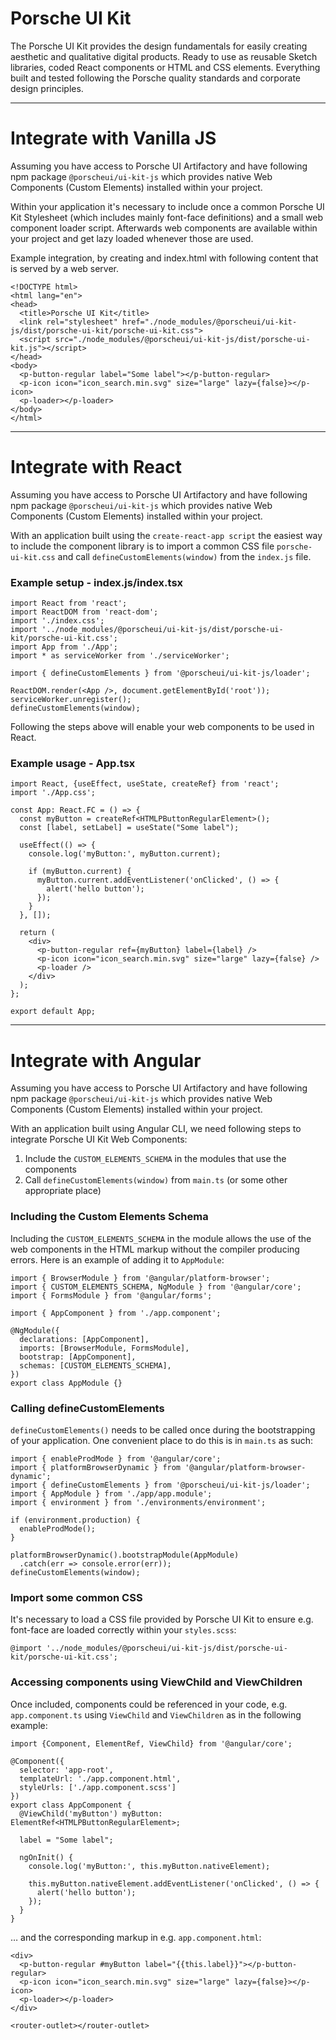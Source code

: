 # Porsche UI Kit

The Porsche UI Kit provides the design fundamentals for easily creating aesthetic and qualitative digital products. Ready to use as reusable Sketch libraries, coded React components or HTML and CSS elements. Everything built and tested following the Porsche quality standards and corporate design principles.

---

# Integrate with Vanilla JS

Assuming you have access to Porsche UI Artifactory and have following npm package `@porscheui/ui-kit-js` which provides native Web Components (Custom Elements) installed within your project.

Within your application it's necessary to include once a common Porsche UI Kit Stylesheet (which includes mainly font-face definitions) and a small web component loader script. Afterwards web components are available within your project and get lazy loaded whenever those are used.

Example integration, by creating and index.html with following content that is served by a web server.
```
<!DOCTYPE html>
<html lang="en">
<head>
  <title>Porsche UI Kit</title>
  <link rel="stylesheet" href="./node_modules/@porscheui/ui-kit-js/dist/porsche-ui-kit/porsche-ui-kit.css">
  <script src="./node_modules/@porscheui/ui-kit-js/dist/porsche-ui-kit.js"></script>
</head>
<body>
  <p-button-regular label="Some label"></p-button-regular>
  <p-icon icon="icon_search.min.svg" size="large" lazy={false}></p-icon>
  <p-loader></p-loader>
</body>
</html>
```

---

# Integrate with React

Assuming you have access to Porsche UI Artifactory and have following npm package `@porscheui/ui-kit-js` which provides native Web Components (Custom Elements) installed within your project.

With an application built using the `create-react-app script` the easiest way to include the component library is to import a common CSS 
file `porsche-ui-kit.css` and call `defineCustomElements(window)` from the `index.js` file.

### Example setup - index.js/index.tsx
```
import React from 'react';
import ReactDOM from 'react-dom';
import './index.css';
import '../node_modules/@porscheui/ui-kit-js/dist/porsche-ui-kit/porsche-ui-kit.css';
import App from './App';
import * as serviceWorker from './serviceWorker';

import { defineCustomElements } from '@porscheui/ui-kit-js/loader';

ReactDOM.render(<App />, document.getElementById('root'));
serviceWorker.unregister();
defineCustomElements(window);
```

Following the steps above will enable your web components to be used in React.

### Example usage - App.tsx
```
import React, {useEffect, useState, createRef} from 'react';
import './App.css';

const App: React.FC = () => {
  const myButton = createRef<HTMLPButtonRegularElement>();
  const [label, setLabel] = useState("Some label");

  useEffect(() => {
    console.log('myButton:', myButton.current);

    if (myButton.current) {
      myButton.current.addEventListener('onClicked', () => {
        alert('hello button');
      });
    }
  }, []);

  return (
    <div>
      <p-button-regular ref={myButton} label={label} />
      <p-icon icon="icon_search.min.svg" size="large" lazy={false} />
      <p-loader />
    </div>
  );
};

export default App;
```

---

# Integrate with Angular

Assuming you have access to Porsche UI Artifactory and have following npm package `@porscheui/ui-kit-js` which provides native Web Components (Custom Elements) installed within your project.

With an application built using Angular CLI, we need following steps to integrate Porsche UI Kit Web Components:

1. Include the `CUSTOM_ELEMENTS_SCHEMA` in the modules that use the components
1. Call `defineCustomElements(window)` from `main.ts` (or some other appropriate place)


### Including the Custom Elements Schema
Including the `CUSTOM_ELEMENTS_SCHEMA` in the module allows the use of the web components in the HTML markup without the compiler producing errors. Here is an example of adding it to `AppModule`:

```
import { BrowserModule } from '@angular/platform-browser';
import { CUSTOM_ELEMENTS_SCHEMA, NgModule } from '@angular/core';
import { FormsModule } from '@angular/forms';

import { AppComponent } from './app.component';

@NgModule({
  declarations: [AppComponent],
  imports: [BrowserModule, FormsModule],
  bootstrap: [AppComponent],
  schemas: [CUSTOM_ELEMENTS_SCHEMA],
})
export class AppModule {}
```

### Calling defineCustomElements
`defineCustomElements()` needs to be called once during the bootstrapping of your application. One convenient place to do this is in `main.ts` as such:

```
import { enableProdMode } from '@angular/core';
import { platformBrowserDynamic } from '@angular/platform-browser-dynamic';
import { defineCustomElements } from '@porscheui/ui-kit-js/loader';
import { AppModule } from './app/app.module';
import { environment } from './environments/environment';

if (environment.production) {
  enableProdMode();
}

platformBrowserDynamic().bootstrapModule(AppModule)
  .catch(err => console.error(err));
defineCustomElements(window);
```

### Import some common CSS
It's necessary to load a CSS file provided by Porsche UI Kit to ensure e.g. font-face are loaded correctly within your `styles.scss`:
```
@import '../node_modules/@porscheui/ui-kit-js/dist/porsche-ui-kit/porsche-ui-kit.css';
```

### Accessing components using ViewChild and ViewChildren
Once included, components could be referenced in your code, e.g. `app.component.ts` using `ViewChild` and `ViewChildren` as in the following example:

```
import {Component, ElementRef, ViewChild} from '@angular/core';

@Component({
  selector: 'app-root',
  templateUrl: './app.component.html',
  styleUrls: ['./app.component.scss']
})
export class AppComponent {
  @ViewChild('myButton') myButton: ElementRef<HTMLPButtonRegularElement>;

  label = "Some label";

  ngOnInit() {
    console.log('myButton:', this.myButton.nativeElement);

    this.myButton.nativeElement.addEventListener('onClicked', () => {
      alert('hello button');
    });
  }
}
```

… and the corresponding markup in e.g. `app.component.html`:

```
<div>
  <p-button-regular #myButton label="{{this.label}}"></p-button-regular>
  <p-icon icon="icon_search.min.svg" size="large" lazy={false}></p-icon>
  <p-loader></p-loader>
</div>

<router-outlet></router-outlet>
```